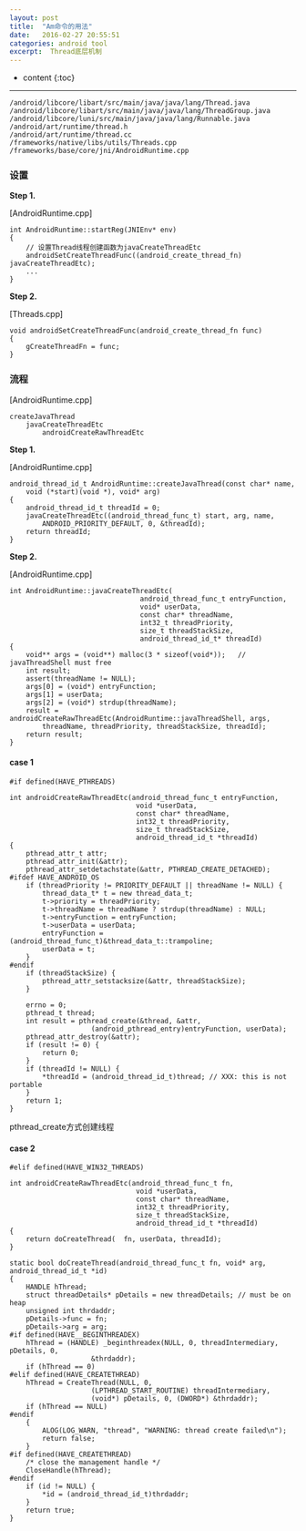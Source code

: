 ```yaml
---
layout: post
title:  "Am命令的用法"
date:   2016-02-27 20:55:51
categories: android tool
excerpt:  Thread底层机制
---
```


* content
{:toc}


---

	/android/libcore/libart/src/main/java/java/lang/Thread.java
	/android/libcore/libart/src/main/java/java/lang/ThreadGroup.java
	/android/libcore/luni/src/main/java/java/lang/Runnable.java
	/android/art/runtime/thread.h
	/android/art/runtime/thread.cc
	/frameworks/native/libs/utils/Threads.cpp
	/frameworks/base/core/jni/AndroidRuntime.cpp


### 设置

**Step 1.**

[AndroidRuntime.cpp]

	int AndroidRuntime::startReg(JNIEnv* env)
	{
		// 设置Thread线程创建函数为javaCreateThreadEtc
		androidSetCreateThreadFunc((android_create_thread_fn) javaCreateThreadEtc);
		...
	}

**Step 2.**

[Threads.cpp]

	void androidSetCreateThreadFunc(android_create_thread_fn func)
	{
	    gCreateThreadFn = func;
	}

### 流程

[AndroidRuntime.cpp]

	createJavaThread
		javaCreateThreadEtc
			androidCreateRawThreadEtc



**Step 1.**

[AndroidRuntime.cpp]

	android_thread_id_t AndroidRuntime::createJavaThread(const char* name,
	    void (*start)(void *), void* arg)
	{
	    android_thread_id_t threadId = 0;
	    javaCreateThreadEtc((android_thread_func_t) start, arg, name,
	        ANDROID_PRIORITY_DEFAULT, 0, &threadId);
	    return threadId;
	}

**Step 2.**

[AndroidRuntime.cpp]

	int AndroidRuntime::javaCreateThreadEtc(
	                                android_thread_func_t entryFunction,
	                                void* userData,
	                                const char* threadName,
	                                int32_t threadPriority,
	                                size_t threadStackSize,
	                                android_thread_id_t* threadId)
	{
	    void** args = (void**) malloc(3 * sizeof(void*));   // javaThreadShell must free
	    int result;
	    assert(threadName != NULL);
	    args[0] = (void*) entryFunction;
	    args[1] = userData;
	    args[2] = (void*) strdup(threadName);   
	    result = androidCreateRawThreadEtc(AndroidRuntime::javaThreadShell, args,
	        threadName, threadPriority, threadStackSize, threadId);
	    return result;
	}


#### case 1
`#if defined(HAVE_PTHREADS)`

	int androidCreateRawThreadEtc(android_thread_func_t entryFunction,
	                               void *userData,
	                               const char* threadName,
	                               int32_t threadPriority,
	                               size_t threadStackSize,
	                               android_thread_id_t *threadId)
	{
	    pthread_attr_t attr; 
	    pthread_attr_init(&attr);
	    pthread_attr_setdetachstate(&attr, PTHREAD_CREATE_DETACHED);
	#ifdef HAVE_ANDROID_OS
	    if (threadPriority != PRIORITY_DEFAULT || threadName != NULL) {
	        thread_data_t* t = new thread_data_t;
	        t->priority = threadPriority;
	        t->threadName = threadName ? strdup(threadName) : NULL;
	        t->entryFunction = entryFunction;
	        t->userData = userData;
	        entryFunction = (android_thread_func_t)&thread_data_t::trampoline;
	        userData = t;            
	    }
	#endif
	    if (threadStackSize) {
	        pthread_attr_setstacksize(&attr, threadStackSize);
	    }
	    
	    errno = 0;
	    pthread_t thread;
	    int result = pthread_create(&thread, &attr,
	                    (android_pthread_entry)entryFunction, userData);
	    pthread_attr_destroy(&attr);
	    if (result != 0) {
	        return 0;
	    }
	    if (threadId != NULL) {
	        *threadId = (android_thread_id_t)thread; // XXX: this is not portable
	    }
	    return 1;
	}

pthread_create方式创建线程

#### case 2

`#elif defined(HAVE_WIN32_THREADS)`

	int androidCreateRawThreadEtc(android_thread_func_t fn,
	                               void *userData,
	                               const char* threadName,
	                               int32_t threadPriority,
	                               size_t threadStackSize,
	                               android_thread_id_t *threadId)
	{
	    return doCreateThread(  fn, userData, threadId);
	}

	static bool doCreateThread(android_thread_func_t fn, void* arg, android_thread_id_t *id)
	{
	    HANDLE hThread;
	    struct threadDetails* pDetails = new threadDetails; // must be on heap
	    unsigned int thrdaddr;
	    pDetails->func = fn;
	    pDetails->arg = arg;
	#if defined(HAVE__BEGINTHREADEX)
	    hThread = (HANDLE) _beginthreadex(NULL, 0, threadIntermediary, pDetails, 0,
	                    &thrdaddr);
	    if (hThread == 0)
	#elif defined(HAVE_CREATETHREAD)
	    hThread = CreateThread(NULL, 0,
	                    (LPTHREAD_START_ROUTINE) threadIntermediary,
	                    (void*) pDetails, 0, (DWORD*) &thrdaddr);
	    if (hThread == NULL)
	#endif
	    {
	        ALOG(LOG_WARN, "thread", "WARNING: thread create failed\n");
	        return false;
	    }
	#if defined(HAVE_CREATETHREAD)
	    /* close the management handle */
	    CloseHandle(hThread);
	#endif
	    if (id != NULL) {
	      	*id = (android_thread_id_t)thrdaddr;
	    }
	    return true;
	}
		